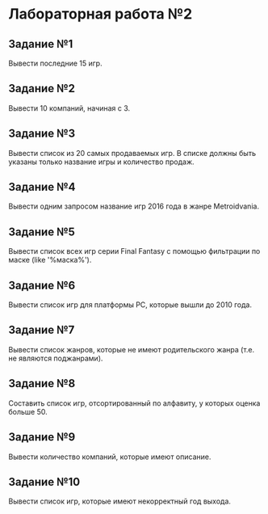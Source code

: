 # Лабораторная работа №2

## Задание №1

Вывести последние 15 игр.

## Задание №2

Вывести 10 компаний, начиная с 3.

## Задание №3

Вывести список из 20 самых продаваемых игр. В списке должны быть указаны только название игры и количество продаж.

## Задание №4

Вывести одним запросом название игр 2016 года в жанре Metroidvania.

## Задание №5

Вывести список всех игр серии Final Fantasy с помощью фильтрации по маске (like '%маска%').

## Задание №6

Вывести список игр для платформы PC, которые вышли до 2010 года.

## Задание №7

Вывести список жанров, которые не имеют родительского жанра (т.е. не являются поджанрами).

## Задание №8

Составить список игр, отсортированный по алфавиту, у которых оценка больше 50.

## Задание №9

Вывести количество компаний, которые имеют описание.

## Задание №10

Вывести список игр, которые имеют некорректный год выхода.
